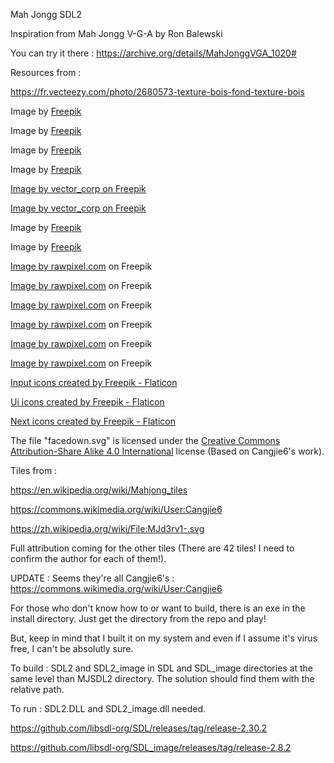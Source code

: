 Mah Jongg SDL2

Inspiration from Mah Jongg V-G-A by Ron Balewski

You can try it there : https://archive.org/details/MahJonggVGA_1020#

Resources from :

https://fr.vecteezy.com/photo/2680573-texture-bois-fond-texture-bois

Image by <a href="https://www.freepik.com/free-vector/flat-design-poker-table-background_88532214.htm">Freepik</a>

Image by <a href="https://www.freepik.com/free-vector/flat-design-poker-table-background_88532181.htm">Freepik</a>

Image by <a href="https://www.freepik.com/free-vector/flat-design-poker-table-background_88532193.htm#from_view=detail_serie">Freepik</a>

Image by <a href="https://www.freepik.com/free-vector/flat-design-poker-table-background_88532213.htm#from_view=detail_serie">Freepik</a>

<a href="https://www.freepik.com/free-ai-image/chinese-traditional-oriental-fantasy-temple_81438424.htm#fromView=search&page=1&position=1&uuid=350ecfa4-4106-4e0b-bde4-64b796c51cec">Image by vector_corp on Freepik</a>

<a href="https://www.freepik.com/free-ai-image/chinese-oriental-fantasy-temple-background_81438469.htm#fromView=search&page=1&position=4&uuid=350ecfa4-4106-4e0b-bde4-64b796c51cec">Image by vector_corp on Freepik</a>

Image by <a href="https://www.freepik.com/free-vector/flat-chinese-new-year-background_21675983.htm#&position=5&from_view=collections&uuid=652464a0-82f1-4d3a-9630-babf9ad712eb">Freepik</a>

Image by <a href="https://www.freepik.com/free-vector/flat-chinese-new-year-background_21675976.htm">Freepik</a>

<a href="https://www.freepik.com/free-vector/illustration-light-bulb-icon_2606117.htm#page=4&query=icon&position=2&from_view=author&uuid=cbe0c5bd-c42f-44c7-906b-507b3380a08f">Image by rawpixel.com</a> on Freepik

<a href="https://www.freepik.com/free-vector/illustration-circuit_2606103.htm#page=24&position=20&from_view=author&uuid=22e4fcfe-6581-4eaf-a408-998b0c8df1a2">Image by rawpixel.com</a> on Freepik

<a href="https://www.freepik.com/free-vector/illustration-exit-door_2606505.htm#page=17&position=11&from_view=author&uuid=22e4fcfe-6581-4eaf-a408-998b0c8df1a2">Image by rawpixel.com</a> on Freepik

<a href="https://www.freepik.com/free-vector/illustration-refresh-icon_2606150.htm#page=26&position=27&from_view=author&uuid=22e4fcfe-6581-4eaf-a408-998b0c8df1a2?log-in=email">Image by rawpixel.com</a> on Freepik

<a href="https://www.freepik.com/free-vector/illustration-magnifying-glass-icon_2606133.htm#page=13&position=14&from_view=author&uuid=22e4fcfe-6581-4eaf-a408-998b0c8df1a2">Image by rawpixel.com</a> on Freepik

<a href="https://www.freepik.com/free-vector/illustration-floppy-disk_2606511.htm#page=55&query=icon&position=27&from_view=author&uuid=4dbd38ca-b2f0-4714-a276-d68d4ae5cb95">Image by rawpixel.com</a> on Freepik

<a href="https://www.flaticon.com/free-icons/input" title="input icons">Input icons created by Freepik - Flaticon</a>

<a href="https://www.flaticon.com/free-icons/ui" title="ui icons">Ui icons created by Freepik - Flaticon</a>

<a href="https://www.flaticon.com/free-icons/next" title="next icons">Next icons created by Freepik - Flaticon</a>

The file "facedown.svg" is licensed under the <a href="https://en.wikipedia.org/wiki/Creative_Commons">Creative Commons</a>
<a href="https://creativecommons.org/licenses/by-sa/4.0/deed.en">Attribution-Share Alike 4.0 International</a> license (Based on Cangjie6's work).

Tiles from :

https://en.wikipedia.org/wiki/Mahjong_tiles

https://commons.wikimedia.org/wiki/User:Cangjie6

https://zh.wikipedia.org/wiki/File:MJd3rv1-.svg


Full attribution coming for the other tiles (There are 42 tiles! I need to confirm the author for each of them!).

UPDATE : Seems they're all Cangjie6's : https://commons.wikimedia.org/wiki/User:Cangjie6

For those who don't know how to or want to build, there is an exe in the install directory. Just get the directory from the repo and play!

But, keep in mind that I built it on my system and even if I assume it's virus free, I can't be absolutly sure.

To build : SDL2 and SDL2_image in SDL and SDL_image directories at the same level than MJSDL2 directory. The solution should find them with the relative path.

To run : SDL2.DLL and SDL2_image.dll needed.

https://github.com/libsdl-org/SDL/releases/tag/release-2.30.2

https://github.com/libsdl-org/SDL_image/releases/tag/release-2.8.2

